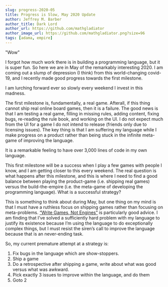 ```yaml
---
slug: progress-2020-05
title: Progress is Slow, May 2020 Update
author: Jeffrey M. Barber
author_title: Dark Lord
author_url: https://github.com/mathgladiator
author_image_url: https://github.com/mathgladiator.png?size=96
tags: [adama, empire]
---
```


"Wow"

I forgot how much work there is in building a programming language, but it is super fun. So here we are in May of the remarkably interesting 2020. I am coming out a slump of depression (I think) from this world-changing covid-19, and I recently made good progress towards the first milestone.

I am lurching forward ever so slowly every weekend I invest in this madness.

The first milestone is, fundamentally, a real game. Afterall, if this thing cannot ship real online board games, then it is a failure. The good news is that I am testing a real game, filling in missing rules, adding content, fixing bugs, re-reading the rule book, and working on the UI. I do not expect much from the UI for a game I do not intend to release (friends only due to licensing issues). The key thing is that I am suffering my language while I make progress on a product rather than being stuck in the infinite meta-game of improving the language.

It is a remarkable feeling to have over 3,000 lines of code in my own language.

This first milestone will be a success when I play a few games with people I know, and I am getting closer to this every weekend. The real question is what happens after this milestone, and this is where I need to find a good balance between playing the product-game (i.e. shipping real games) versus the build-the-empire (i.e. the meta-game of developing the programming language). What is a successful strategy?

This is something to think about during May, but one thing on my mind is that I must have a ruthless focus on shipping games rather than focusing on meta-problems. [“Write Games, Not Engines”](https://geometrian.com/programming/tutorials/write-games-not-engines/) is particularly good advice. I am finding that I’ve solved a sufficiently hard problem with my language to justify its existence because I’m using the language to do exceptionally complex things, but I must resist the siren’s call to improve the language because that is an never-ending task.

So, my current premature attempt at a strategy is:

1. Fix bugs in the language which are show-stoppers.
2. Ship a game
3. Do a retrospective after shipping a game, write about what was good versus what was awkward.
4. Pick exactly 3 issues to improve within the language, and do them
5. Goto 2

